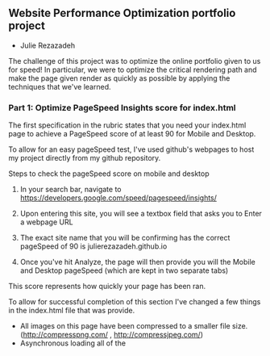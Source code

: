 ## Website Performance Optimization portfolio project

- Julie Rezazadeh

The challenge of this project was to optimize the online portfolio given to us for speed! 
In particular, we were to optimize the critical rendering path and make the page given render as quickly as possible by applying the techniques that we've learned. 


### Part 1: Optimize PageSpeed Insights score for index.html

The first specification in the rubric states that you need your index.html page to achieve a PageSpeed score of at least 90 for Mobile and Desktop.


To allow for an easy pageSpeed test, I've used github's webpages to host my project directly from my github repository.


Steps to check the pageSpeed score on mobile and desktop

1. In your search bar, navigate to https://developers.google.com/speed/pagespeed/insights/

2. Upon entering this site, you will see a textbox field that asks you to Enter a webpage URL

3. The exact site name that you will be confirming has the correct pageSpeed of 90 is
 julierezazadeh.github.io

4. Once you've hit Analyze, the page will then provide you will the Mobile and Desktop pageSpeed (which are kept in two separate tabs)  

This score represents how quickly your page has been ran. 




To allow for successful completion of this section I've changed a few things in the index.html file that was provide.
-  All images on this page have been compressed to a smaller file size. (http://compresspng.com/ , http://compressjpeg.com/)
-  Asynchronous loading all of the <script> tags of JavaScript using the 'async' tag 
-  Inlined all the CSS that was in the print.css and style.css folder for faster pageSpeed
-  Minified all the files for distribution mode



### Part 2: Optimize Frames per Second in pizza.html

To optimize views/pizza.html, I have modified views/js/main.js until the frames per second rate reached 60 fps or higher when scrolling. You will find instructive comments in main.js. 


Steps to check to FPS
- Navigate to julierezazadeh.github.io to check the FPS 
- Click the link that reads 'Cam's Pizzeria', this will navigate to the page that needs a specific FPS score.
- ctrl-shift-i to open dev tools, or right click on the page and click inspect.
- Select the Console tab to view the Average scripting time to generate last 10 frames and time to generate pizzas on load. 
- In the performance tab, start recording the page. If you're unfamiliar with how to record check out this website! https://developers.google.com/web/tools/chrome-devtools/evaluate-performance/reference
- Once you've finished recording the scrolling of the page, you will find some useful information that dev tools provides
- Look for the green bars to check the FPS!

To allow for successful completion of the section I've outlined a few of the changes I've made in this file to help reach the 60FPS mark. 
(Found in the views/js/main.js file)
- Changing all querySelectors to getElementById and querySelectorAll to getElementsByClassName because I came across multiple articles stating that in most cases this will allow the program to run faster (https://jsperf.com/getelementbyid-vs-queryselector)
- Removed deprecated properties
- Removed some properties out of the for loops they were in because there wasn't a point in having the same number loop x amount times. 
- It appeared that the highest number of pizzas in the background that can be shown on the screen was 32, (8 across x 4 down) so I changed the for loop to only loop through the ones showing on the screen (32) instead of 200 which did extra work for no reason.
- I also deleted or added some of the elem styles in the last for loop in the document to a .mover css class in pizza.html







